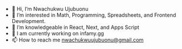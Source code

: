- 👋 Hi, I’m Nwachukwu Ujubuonu
- 👀 I’m interested in Math, Programming, Spreadsheets, and Frontend Development.
- 🌱 I’m knowledgeable in React, Next, and Apps Script
- 🌱 I am currently working on infamy.gg
- 📫 How to reach me nwachukwuujubuonu@gmail.com

<!---
Hemephelus/Hemephelus is a ✨ special ✨ repository because its `README.md` (this file) appears on your GitHub profile.
You can click the Preview link to take a look at your changes.
--->
